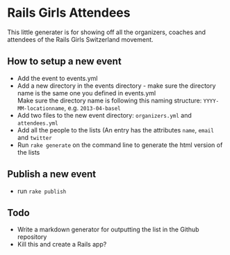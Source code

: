 # Rails Girls Attendees

This little generater is for showing off all the organizers, coaches and attendees of the Rails Girls Switzerland movement.

## How to setup a new event

* Add the event to events.yml
* Add a new directory in the events directory - make sure the directory name is the same one you defined in events.yml  
  Make sure the directory name is following this naming structure: `YYYY-MM-locationname`, e.g. `2013-04-basel`
* Add two files to the new event directory: `organizers.yml` and `attendees.yml`
* Add all the people to the lists (An entry has the attributes `name`, `email` and `twitter`
* Run `rake generate` on the command line to generate the html version of the lists

## Publish a new event

* run `rake publish`

## Todo

* Write a markdown generator for outputting the list in the Github repository
* Kill this and create a Rails app?
